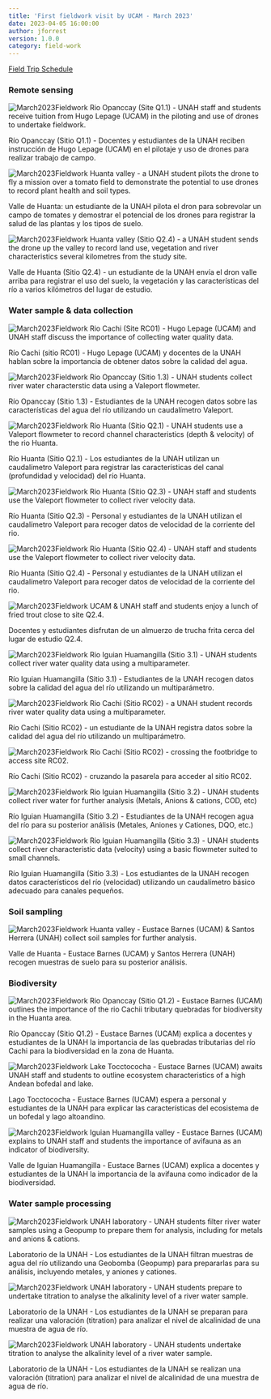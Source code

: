 ```yaml
---
title: 'First fieldwork visit by UCAM - March 2023'
date: 2023-04-05 16:00:00 
author: jforrest
version: 1.0.0
category: field-work
---
```


[Field Trip Schedule](/assets/posts/UCAM_schedule_March23.pdf)


### Remote sensing

![March2023Fieldwork](/assets/posts/15.3Q1.1Drone.JPG)
Rio Opanccay (Site Q1.1) - UNAH staff and students receive tuition from Hugo Lepage (UCAM) in the piloting and use of drones to undertake fieldwork.

Río Opanccay (Sitio Q1.1) - Docentes y estudiantes de la UNAH reciben instrucción de Hugo Lepage (UCAM) en el pilotaje y uso de drones para realizar trabajo de campo.


![March2023Fieldwork](/assets/posts/17.3Tomato.JPG)
Huanta valley - a UNAH student pilots the drone to fly a mission over a tomato field to demonstrate the potential to use drones to record plant health and soil types.

Valle de Huanta: un estudiante de la UNAH pilota el dron para sobrevolar un campo de tomates y demostrar el potencial de los drones para registrar la salud de las plantas y los tipos de suelo.


![March2023Fieldwork](/assets/posts/19.3Q2.4.JPG)
Huanta valley (Sitio Q2.4) - a UNAH student sends the drone up the valley to record land use, vegetation and river characteristics several kilometres from the study site.

Valle de Huanta (Sitio Q2.4) - un estudiante de la UNAH envía el dron valle arriba para registrar el uso del suelo, la vegetación y las características del río a varios kilómetros del lugar de estudio.


### Water sample \& data collection

![March2023Fieldwork](/assets/posts/14.3RC01Water.JPG)
Rio Cachi (Site RC01) - Hugo Lepage (UCAM) and UNAH staff discuss the importance of collecting water quality data.

Río Cachi (sitio RC01) - Hugo Lepage (UCAM) y docentes de la UNAH hablan sobre la importancia de obtener datos sobre la calidad del agua.


![March2023Fieldwork](/assets/posts/21.3Q1.3.JPG)
Rio Opanccay (Sitio 1.3) - UNAH students collect river water characterstic data using a Valeport flowmeter.

Río Opanccay (Sitio 1.3) - Estudiantes de la UNAH recogen datos sobre las características del agua del río utilizando un caudalímetro Valeport.


![March2023Fieldwork](/assets/posts/17.3Q1.2Water.JPG)
Rio Huanta (Sitio Q2.1) - UNAH students use a Valeport flowmeter to record channel characteristics (depth & velocity) of the rio Huanta.

Río Huanta (Sitio Q2.1) - Los estudiantes de la UNAH utilizan un caudalímetro Valeport para registrar las características del canal (profundidad y velocidad) del río Huanta.


![March2023Fieldwork](/assets/posts/19.3Q2.3.JPG)
Rio Huanta (Sitio Q2.3) - UNAH staff and students use the Valeport flowmeter to collect river velocity data.

Río Huanta (Sitio Q2.3) - Personal y estudiantes de la UNAH utilizan el caudalímetro Valeport para recoger datos de velocidad de la corriente del rio.


![March2023Fieldwork](/assets/posts/19.3Q2.4.JPG)
Rio Huanta (Sitio Q2.4) - UNAH staff and students use the Valeport flowmeter to collect river velocity data. 

Río Huanta (Sitio Q2.4) - Personal y estudiantes de la UNAH utilizan el caudalímetro Valeport para recoger datos de velocidad de la corriente del rio.


![March2023Fieldwork](/assets/posts/19.3Lunch.JPG)
UCAM & UNAH staff and students enjoy a lunch of fried trout close to site Q2.4.

Docentes y estudiantes disfrutan de un almuerzo de trucha frita cerca del lugar de estudio Q2.4.


![March2023Fieldwork](/assets/posts/20.3Q3.1.JPG)
Rio Iguian Huamangilla (Sitio 3.1) - UNAH students collect river water quality data using a multiparameter.

Río Iguian Huamangilla (Sitio 3.1) - Estudiantes de la UNAH recogen datos sobre la calidad del agua del río utilizando un multiparámetro.


![March2023Fieldwork](/assets/posts/20.3RC02.JPG)
Rio Cachi (Sitio RC02) - a UNAH student records river water quality data using a multiparameter.

Río Cachi (Sitio RC02) - un estudiante de la UNAH registra datos sobre la calidad del agua del río utilizando un multiparámetro.


![March2023Fieldwork](/assets/posts/20.3RC02Access.JPG)
Rio Cachi (Sitio RC02) - crossing the footbridge to access site RC02.

Río Cachi (Sitio RC02) - cruzando la pasarela para acceder al sitio RC02.


![March2023Fieldwork](/assets/posts/22.3Q3.2.JPG)
Rio Iguian Huamangilla (Sitio 3.2) - UNAH students collect river water for further analysis (Metals, Anions & cations, COD, etc)

Río Iguian Huamangilla (Sitio 3.2) - Estudiantes de la UNAH recogen agua del río para su posterior análisis (Metales, Aniones y Cationes, DQO, etc.)


![March2023Fieldwork](/assets/posts/23.3Q3.3.JPG)
Rio Iguian Huamangilla (Sitio 3.3) - UNAH students collect river characteristic data (velocity) using a basic flowmeter suited to small channels.

Río Iguian Huamangilla (Sitio 3.3) - Los estudiantes de la UNAH recogen datos característicos del río (velocidad) utilizando un caudalímetro básico adecuado para canales pequeños.


### Soil sampling

![March2023Fieldwork](/assets/posts/18.3Q2.2.JPG)
Huanta valley - Eustace Barnes (UCAM) & Santos Herrera (UNAH) collect soil samples for further analysis.

Valle de Huanta - Eustace Barnes (UCAM) y Santos Herrera (UNAH) recogen muestras de suelo para su posterior análisis.


### Biodiversity

![March2023Fieldwork](/assets/posts/16.3Q1.2Intro.JPG)
Rio Opanccay (Sitio Q1.2) - Eustace Barnes (UCAM) outlines the importance of the rio Cachii tributary quebradas for biodiversity in the Huanta area.

Río Opanccay (Sitio Q1.2) - Eustace Barnes (UCAM) explica a docentes y estudiantes de la UNAH la importancia de las quebradas tributarias del río Cachi para la biodiversidad en la zona de Huanta.


![March2023Fieldwork](/assets/posts/25.3Biodiversity.jpg)
Lake Tocctococha - Eustace Barnes (UCAM) awaits UNAH staff and students to outline ecosystem characteristics of a high Andean bofedal and lake.

Lago Tocctococha - Eustace Barnes (UCAM) espera a personal y estudiantes de la UNAH para explicar las características del ecosistema de un bofedal y lago altoandino.


![March2023Fieldwork](/assets/posts/23.3Birding.JPG)
Iguian Huamangilla valley - Eustace Barnes (UCAM) explains to UNAH staff and students the importance of avifauna as an indicator of biodiversity.

Valle de Iguian Huamangilla - Eustace Barnes (UCAM) explica a docentes y estudiantes de la UNAH la importancia de la avifauna como indicador de la biodiversidad.


### Water sample processing

![March2023Fieldwork](/assets/posts/24.3Filtration.JPG)
UNAH laboratory - UNAH students filter river water samples using a Geopump to prepare them for analysis, including for metals and anions & cations.

Laboratorio de la UNAH - Los estudiantes de la UNAH filtran muestras de agua del río utilizando una Geobomba (Geopump) para prepararlas para su análisis, incluyendo metales, y aniones y cationes.


![March2023Fieldwork](/assets/posts/24.3Titration1.JPG)
UNAH laboratory - UNAH students prepare to undertake titration to analyse the alkalinity level of a river water sample.

Laboratorio de la UNAH - Los estudiantes de la UNAH se preparan para realizar una valoración (titration) para analizar el nivel de alcalinidad de una muestra de agua de río.


![March2023Fieldwork](/assets/posts/24.3Titration2.JPG)
UNAH laboratory - UNAH students undertake titration to analyse the alkalinity level of a river water sample.

Laboratorio de la UNAH - Los estudiantes de la UNAH se realizan una valoración (titration) para analizar el nivel de alcalinidad de una muestra de agua de río.

